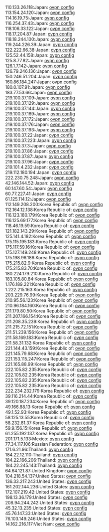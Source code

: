 110.133.26.118:Japan: [ovpn config](vpn/110_133_26_118.ovpn)  
113.154.24.120:Japan: [ovpn config](vpn/113_154_24_120.ovpn)  
114.16.19.75:Japan: [ovpn config](vpn/114_16_19_75.ovpn)  
116.254.37.43:Japan: [ovpn config](vpn/116_254_37_43.ovpn)  
118.106.33.122:Japan: [ovpn config](vpn/118_106_33_122.ovpn)  
118.17.204.87:Japan: [ovpn config](vpn/118_17_204_87.ovpn)  
118.18.244.100:Japan: [ovpn config](vpn/118_18_244_100.ovpn)  
119.244.226.39:Japan: [ovpn config](vpn/119_244_226_39.ovpn)  
122.222.66.38:Japan: [ovpn config](vpn/122_222_66_38.ovpn)  
125.52.44.158:Japan: [ovpn config](vpn/125_52_44_158.ovpn)  
125.8.77.82:Japan: [ovpn config](vpn/125_8_77_82.ovpn)  
126.1.7.142:Japan: [ovpn config](vpn/126_1_7_142.ovpn)  
126.79.246.136:Japan: [ovpn config](vpn/126_79_246_136.ovpn)  
150.246.51.204:Japan: [ovpn config](vpn/150_246_51_204.ovpn)  
160.86.184.247:Japan: [ovpn config](vpn/160_86_184_247.ovpn)  
180.0.107.91:Japan: [ovpn config](vpn/180_0_107_91.ovpn)  
183.77.53.66:Japan: [ovpn config](vpn/183_77_53_66.ovpn)  
219.100.37.109:Japan: [ovpn config](vpn/219_100_37_109.ovpn)  
219.100.37.129:Japan: [ovpn config](vpn/219_100_37_129.ovpn)  
219.100.37.144:Japan: [ovpn config](vpn/219_100_37_144.ovpn)  
219.100.37.169:Japan: [ovpn config](vpn/219_100_37_169.ovpn)  
219.100.37.172:Japan: [ovpn config](vpn/219_100_37_172.ovpn)  
219.100.37.176:Japan: [ovpn config](vpn/219_100_37_176.ovpn)  
219.100.37.193:Japan: [ovpn config](vpn/219_100_37_193.ovpn)  
219.100.37.22:Japan: [ovpn config](vpn/219_100_37_22.ovpn)  
219.100.37.223:Japan: [ovpn config](vpn/219_100_37_223.ovpn)  
219.100.37.3:Japan: [ovpn config](vpn/219_100_37_3.ovpn)  
219.100.37.86:Japan: [ovpn config](vpn/219_100_37_86.ovpn)  
219.100.37.87:Japan: [ovpn config](vpn/219_100_37_87.ovpn)  
219.100.37.96:Japan: [ovpn config](vpn/219_100_37_96.ovpn)  
219.101.4.232:Japan: [ovpn config](vpn/219_101_4_232.ovpn)  
219.112.180.194:Japan: [ovpn config](vpn/219_112_180_194.ovpn)  
222.230.75.248:Japan: [ovpn config](vpn/222_230_75_248.ovpn)  
42.146.144.52:Japan: [ovpn config](vpn/42_146_144_52.ovpn)  
60.147.60.54:Japan: [ovpn config](vpn/60_147_60_54.ovpn)  
60.77.227.41:Japan: [ovpn config](vpn/60_77_227_41.ovpn)  
61.125.114.12:Japan: [ovpn config](vpn/61_125_114_12.ovpn)  
112.149.208.200:Korea Republic of: [ovpn config](vpn/112_149_208_200.ovpn)  
112.164.12.138:Korea Republic of: [ovpn config](vpn/112_164_12_138.ovpn)  
116.123.180.179:Korea Republic of: [ovpn config](vpn/116_123_180_179.ovpn)  
116.125.69.177:Korea Republic of: [ovpn config](vpn/116_125_69_177.ovpn)  
118.46.19.59:Korea Republic of: [ovpn config](vpn/118_46_19_59.ovpn)  
121.182.143.29:Korea Republic of: [ovpn config](vpn/121_182_143_29.ovpn)  
125.141.4.182:Korea Republic of: [ovpn config](vpn/125_141_4_182.ovpn)  
175.115.195.183:Korea Republic of: [ovpn config](vpn/175_115_195_183.ovpn)  
175.117.59.16:Korea Republic of: [ovpn config](vpn/175_117_59_16.ovpn)  
175.127.149.248:Korea Republic of: [ovpn config](vpn/175_127_149_248.ovpn)  
175.198.96.186:Korea Republic of: [ovpn config](vpn/175_198_96_186.ovpn)  
175.215.82.9:Korea Republic of: [ovpn config](vpn/175_215_82_9.ovpn)  
175.215.83.70:Korea Republic of: [ovpn config](vpn/175_215_83_70.ovpn)  
180.224.179.210:Korea Republic of: [ovpn config](vpn/180_224_179_210.ovpn)  
183.105.80.84:Korea Republic of: [ovpn config](vpn/183_105_80_84.ovpn)  
1.176.189.221:Korea Republic of: [ovpn config](vpn/1_176_189_221.ovpn)  
1.222.215.163:Korea Republic of: [ovpn config](vpn/1_222_215_163.ovpn)  
203.229.76.99:Korea Republic of: [ovpn config](vpn/203_229_76_99.ovpn)  
210.95.56.123:Korea Republic of: [ovpn config](vpn/210_95_56_123.ovpn)  
210.96.184.160:Korea Republic of: [ovpn config](vpn/210_96_184_160.ovpn)  
211.179.80.50:Korea Republic of: [ovpn config](vpn/211_179_80_50.ovpn)  
211.207.166.154:Korea Republic of: [ovpn config](vpn/211_207_166_154.ovpn)  
211.208.35.239:Korea Republic of: [ovpn config](vpn/211_208_35_239.ovpn)  
211.215.72.151:Korea Republic of: [ovpn config](vpn/211_215_72_151.ovpn)  
211.51.239.156:Korea Republic of: [ovpn config](vpn/211_51_239_156.ovpn)  
211.58.169.183:Korea Republic of: [ovpn config](vpn/211_58_169_183.ovpn)  
211.58.31.132:Korea Republic of: [ovpn config](vpn/211_58_31_132.ovpn)  
221.144.43.159:Korea Republic of: [ovpn config](vpn/221_144_43_159.ovpn)  
221.145.79.68:Korea Republic of: [ovpn config](vpn/221_145_79_68.ovpn)  
221.153.115.247:Korea Republic of: [ovpn config](vpn/221_153_115_247.ovpn)  
221.165.88.99:Korea Republic of: [ovpn config](vpn/221_165_88_99.ovpn)  
222.105.82.235:Korea Republic of: [ovpn config](vpn/222_105_82_235.ovpn)  
222.105.82.235:Korea Republic of: [ovpn config](vpn/222_105_82_235.ovpn)  
222.105.82.235:Korea Republic of: [ovpn config](vpn/222_105_82_235.ovpn)  
222.105.82.235:Korea Republic of: [ovpn config](vpn/222_105_82_235.ovpn)  
222.234.232.179:Korea Republic of: [ovpn config](vpn/222_234_232_179.ovpn)  
39.116.214.44:Korea Republic of: [ovpn config](vpn/39_116_214_44.ovpn)  
39.120.187.234:Korea Republic of: [ovpn config](vpn/39_120_187_234.ovpn)  
49.166.88.13:Korea Republic of: [ovpn config](vpn/49_166_88_13.ovpn)  
49.1.52.93:Korea Republic of: [ovpn config](vpn/49_1_52_93.ovpn)  
58.125.13.55:Korea Republic of: [ovpn config](vpn/58_125_13_55.ovpn)  
58.232.81.37:Korea Republic of: [ovpn config](vpn/58_232_81_37.ovpn)  
59.9.156.15:Korea Republic of: [ovpn config](vpn/59_9_156_15.ovpn)  
61.255.192.137:Korea Republic of: [ovpn config](vpn/61_255_192_137.ovpn)  
201.171.5.133:Mexico: [ovpn config](vpn/201_171_5_133.ovpn)  
77.34.117.106:Russian Federation: [ovpn config](vpn/77_34_117_106.ovpn)  
171.6.21.96:Thailand: [ovpn config](vpn/171_6_21_96.ovpn)  
184.22.12.110:Thailand: [ovpn config](vpn/184_22_12_110.ovpn)  
184.22.166.206:Thailand: [ovpn config](vpn/184_22_166_206.ovpn)  
184.22.245.143:Thailand: [ovpn config](vpn/184_22_245_143.ovpn)  
64.64.121.87:United Kingdom: [ovpn config](vpn/64_64_121_87.ovpn)  
104.218.54.137:United States: [ovpn config](vpn/104_218_54_137.ovpn)  
136.33.217.243:United States: [ovpn config](vpn/136_33_217_243.ovpn)  
161.202.144.236:United States: [ovpn config](vpn/161_202_144_236.ovpn)  
172.107.219.42:United States: [ovpn config](vpn/172_107_219_42.ovpn)  
198.13.36.179:United States: [ovpn config](vpn/198_13_36_179.ovpn)  
208.94.244.242:United States: [ovpn config](vpn/208_94_244_242.ovpn)  
45.32.13.235:United States: [ovpn config](vpn/45_32_13_235.ovpn)  
45.76.147.33:United States: [ovpn config](vpn/45_76_147_33.ovpn)  
76.103.149.246:United States: [ovpn config](vpn/76_103_149_246.ovpn)  
14.162.216.117:Viet Nam: [ovpn config](vpn/14_162_216_117.ovpn)  
